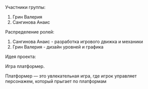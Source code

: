 Участники группы:

1. Грин Валерия
2. Сангинова Анаис

Распределение ролей:

1. Сангинова Анаис - разработка игрового движка и механики
2. Грин Валерия - дизайн уровней и графика

Идея проекта:

Игра платформер.

Платформер — это увлекательная игра, где игрок управляет персонажем, который прыгает по платформам
